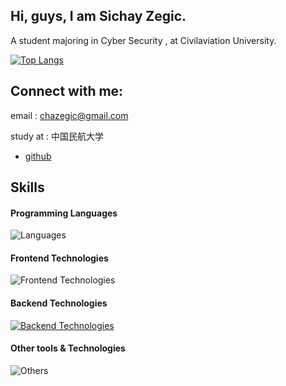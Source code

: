 ## Hi, guys, I am Sichay Zegic.

A student majoring in Cyber Security , at Civilaviation University.

[![Top Langs](https://github-readme-stats.vercel.app/api/top-langs/?username=Zegic&layout=compact)](https://github-readme-stats-ten-gilt.vercel.app)
## Connect with me:
email : chazegic@gmail.com

study at : 中国民航大学

- [github](https://github.com/Zegic)
## Skills
#### Programming Languages
![Languages](https://skillicons.dev/icons?i=c,cpp,python,java)
#### Frontend Technologies
![Frontend Technologies](https://skillicons.dev/icons?i=html,css)
#### Backend Technologies
[![Backend Technologies](https://skillicons.dev/icons?i=docker)](https://skillicons.dev)
#### Other tools & Technologies
![Others](https://skillicons.dev/icons?i=git,github,markdown,vscode,eclipse)



<!--
**Zegic/Zegic** is a ✨ _special_ ✨ repository because its `README.md` (this file) appears on your GitHub profile.

Here are some ideas to get you started:

- 🔭 I’m currently working on ...
- 🌱 I’m currently learning ...
- 👯 I’m looking to collaborate on ...
- 🤔 I’m looking for help with ...
- 💬 Ask me about ...
- 📫 How to reach me: ...
- 😄 Pronouns: ...
- ⚡ Fun fact: ...
-->
